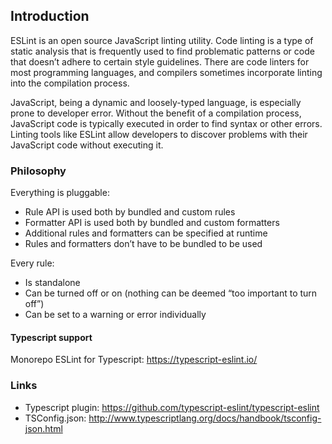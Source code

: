 ## Introduction

ESLint is an open source JavaScript linting utility. Code linting is a type of static analysis that is frequently used to find problematic patterns or code that doesn’t adhere to certain style guidelines. There are code linters for most programming languages, and compilers sometimes incorporate linting into the compilation process.

JavaScript, being a dynamic and loosely-typed language, is especially prone to developer error. Without the benefit of a compilation process, JavaScript code is typically executed in order to find syntax or other errors. Linting tools like ESLint allow developers to discover problems with their JavaScript code without executing it.

### Philosophy
    
Everything is pluggable:
    
* Rule API is used both by bundled and custom rules
* Formatter API is used both by bundled and custom formatters
* Additional rules and formatters can be specified at runtime
* Rules and formatters don’t have to be bundled to be used

Every rule:

* Is standalone
* Can be turned off or on (nothing can be deemed “too important to turn off”)
* Can be set to a warning or error individually


#### Typescript support

Monorepo ESLint for Typescript: https://typescript-eslint.io/

### Links

* Typescript plugin: https://github.com/typescript-eslint/typescript-eslint
* TSConfig.json: http://www.typescriptlang.org/docs/handbook/tsconfig-json.html